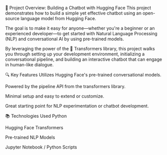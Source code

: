 
🤖 Project Overview: Building a Chatbot with Hugging Face
This project demonstrates how to build a simple yet effective chatbot using an open-source language model from Hugging Face.

The goal is to make it easy for anyone—whether you're a beginner or an experienced developer—to get started with Natural Language Processing (NLP) and conversational AI by using pre-trained models.

By leveraging the power of the 🤗 Transformers library, this project walks you through setting up your development environment, initializing a conversational pipeline, and building an interactive chatbot that can engage in human-like dialogue.

🔍 Key Features
Utilizes Hugging Face's pre-trained conversational models.

Powered by the pipeline API from the transformers library.

Minimal setup and easy to extend or customize.

Great starting point for NLP experimentation or chatbot development.

📚 Technologies Used
Python

Hugging Face Transformers

Pre-trained NLP Models

Jupyter Notebook / Python Scripts

